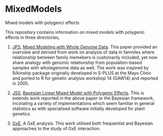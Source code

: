 # MixedModels

Mixed models with polygenci effects

This repository contains information on mixed models with polygenic effects in three directories,

1. [JPS](JPS), [Mixed Modeling with Whole Genome Data](https://www.hindawi.com/journals/jps/2012/485174/).
This paper provided an overview and derived from work on analysis of data in famniles where relationship
between family memebers is customarily included, yet now share analogy with genomic relationship from
population-based samples with wholegenome data as well. The work was inspired by R/kinship package originally
developed in S-PLUS at the Mayo Clinic and ported to R for genetic analysis workshop 14 (GAW14) and reported
in 2005.

2. [JSS](JSS), [Bayesian Linear Mixed Model with Polygenic Effects](https://www.jstatsoft.org/index).
This is extends work reported in the above paper to the Bayesian framework, incorating a variety of
implementations which seem familiar in general statistics as with specialised software initially developed
for plant genetics.

3. [GxE](GxE), A GxE analysis.
This work utilised both frequentist and Bayesian approaches to the study of GxE interaction.


